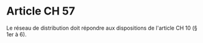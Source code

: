 # Article CH 57

Le réseau de distribution doit répondre aux dispositions de l'article CH 10 (§ 1er à 6).
